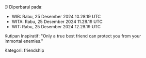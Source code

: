 ⏰ Diperbarui pada:
- WIB: Rabu, 25 Desember 2024 10.28.19 UTC
- WITA: Rabu, 25 Desember 2024 11.28.19 UTC
- WIT: Rabu, 25 Desember 2024 12.28.19 UTC

Kutipan Inspiratif:
"Only a true best friend can protect you from your immortal enemies."


Kategori: friendship

